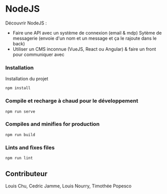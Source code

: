 
#  NodeJS

Découvrir NodeJS : 
  - Faire une API avec un système de connexion (email & mdp) Sytème de messagerie (envoie d'un nom et un message et ça le rajoute dans le back)
  - Utiliser un CMS inconnue (VueJS, React ou Angular) & faire un front pour communiquer avec


### Installation

Installation du projet


```
npm install
```

### Compile et recharge à chaud pour le développement
```
npm run serve
```

### Compiles and minifies for production
```
npm run build
```

### Lints and fixes files
```
npm run lint
```


## Contributeur

Louis Chu, Cedric Jamme, Louis Nourry, Timothée Popesco
